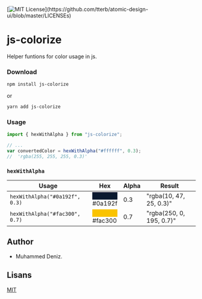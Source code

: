 [![MIT License](https://img.shields.io/apm/l/atomic-design-ui.svg?)](https://github.com/tterb/atomic-design-ui/blob/master/LICENSEs)

# js-colorize

Helper funtions for color usage in js.

### Download

```sh
npm install js-colorize
```

or

```sh
yarn add js-colorize
```

### Usage

```js
import { hexWithAlpha } from "js-colorize";

// ...
var convertedColor = hexWithAlpha("#ffffff", 0.3);
//  'rgba(255, 255, 255, 0.3)'
```

### `hexWithAlpha`

| Usage                          | Hex                                                                           | Alpha | Result                   |
| ------------------------------ | ----------------------------------------------------------------------------- | ----- | ------------------------ |
| `hexWithAlpha("#0a192f", 0.3)` | <div style="background-color: #0a192f; widht: 20; height: 20" ></div> #0a192f | 0.3   | "rgba(10, 47, 25, 0.3)"  |
| `hexWithAlpha("#fac300", 0.7)` | <div style="background-color: #fac300; widht: 20; height: 20" ></div> #fac300 | 0.7   | "rgba(250, 0, 195, 0.7)" |

## Author

- Muhammed Deniz.

## Lisans

[MIT](https://choosealicense.com/licenses/mit/)
